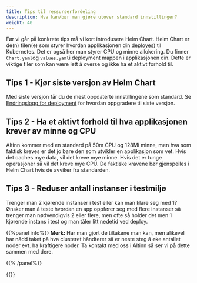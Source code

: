 ```yaml
---
title: Tips til ressurserfordeling
description: Hva kan/bør man gjøre utover standard innstillinger?
weight: 40
---
```


Før vi går på konkrete tips må vi kort introdusere Helm Chart. Helm Chart er de(n) filen(e) som styrer hvordan applikasjonen din [deployes](/nb/app/development/configuration/deployment/)) til Kubernetes. Det er også her man styrer CPU og minne allokering. Du finner `Chart.yaml`og `values.yaml`i deployment mappen i applikasjonen din. Dette er viktige filer som kan være lett å overse og ikke ha et aktivt forhold til.

## Tips 1 - Kjør siste versjon av Helm Chart
Med siste versjon får du de mest oppdaterte innstillingene som standard. Se [Endringslogg for deployment](/nb/app/community/changelog/deployment) for hvordan oppgradere til siste versjon.

## Tips 2 - Ha et aktivt forhold til hva applikasjonen krever av minne og CPU
Altinn kommer med en standard på 50m CPU og 128Mi minne, men hva som faktisk kreves er det jo bare den som utvikler en applikasjon som vet. Hvis det caches mye data, vil det kreve mye minne. Hvis det er tunge operasjoner så vil det kreve mye CPU. De faktiske kravene bør gjenspeiles i Helm Chart hvis de avviker fra standarden.

## Tips 3 - Reduser antall instanser i testmiljø
Trenger man 2 kjørende instanser i test eller kan man klare seg med 1? Ønsker man å teste hvordan en app oppfører seg med flere instanser så trenger man nødvendigvis 2 eller flere, men ofte så holder det men 1 kjørende instans i test og man tåler litt nedetid ved deploy.

{{%panel info%}}
**Merk:** Har man gjort de tiltakene man kan, men alikevel har nådd taket på hva clusteret håndterer så er neste steg å øke antallet noder evt. ha kraftigere noder. Ta kontakt med oss i Altinn så ser vi på dette sammen med dere.

{{% /panel%}}

{{<children />}}
